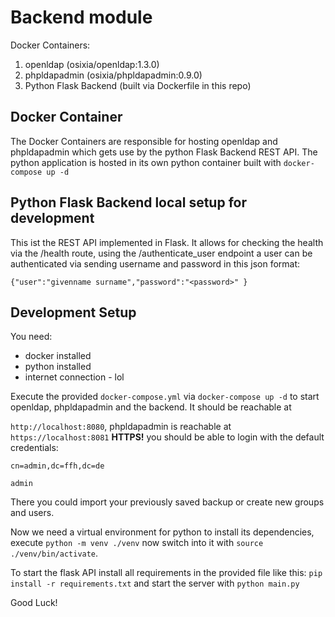 # Backend module
Docker Containers:
1. openldap (osixia/openldap:1.3.0)
2. phpldapadmin (osixia/phpldapadmin:0.9.0)
3. Python Flask Backend (built via Dockerfile in this repo)

## Docker Container
The Docker Containers are responsible for hosting openldap and phpldapadmin which gets use by the python Flask Backend REST API. 
The python application is hosted in its own python container built with `docker-compose up -d` 

## Python Flask Backend local setup for development
This ist the REST API implemented in Flask.
It allows for checking the health via the /health route, using the /authenticate_user endpoint a user can be authenticated via sending username and password in this json format:

`{"user":"givenname surname","password":"<password>" }`


## Development Setup
You need:
- docker installed 
- python installed
- internet connection - lol

Execute the provided `docker-compose.yml` via `docker-compose up -d` to start openldap, phpldapadmin and the backend. 
It should be reachable at 

`http://localhost:8080`, 
phpldapadmin is reachable at 
`https://localhost:8081` **HTTPS!**
you should be able to login with the default credentials:

`cn=admin,dc=ffh,dc=de`

`admin`

There you could import your previously saved backup or create new groups and users.

Now we need a virtual environment for python to install its dependencies, execute `python -m venv ./venv` now switch into it with `source ./venv/bin/activate`.

To start the flask API install all requirements in the provided file like this:
`pip install -r requirements.txt`
and start the server with `python main.py`

Good Luck!
